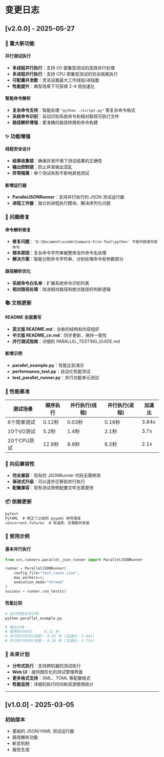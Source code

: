 # 变更日志

## [v2.0.0] - 2025-05-27

### 🚀 重大新功能

#### 并行测试执行
- **多线程并行执行**：支持 I/O 密集型测试的高效并行处理
- **多进程并行执行**：支持 CPU 密集型测试的完全隔离执行
- **可配置并发数**：灵活设置最大工作线程/进程数
- **性能提升**：典型场景下可获得 2-4 倍加速比

#### 智能命令解析
- **复杂命令支持**：智能处理 `"python ./script.py"` 等复杂命令格式
- **系统命令识别**：自动识别系统命令和相对路径可执行文件
- **路径解析增强**：更准确的路径转换和命令构建

### ✨ 功能增强

#### 线程安全设计
- **结果收集锁**：确保并发环境下测试结果的正确性
- **输出控制锁**：防止并发输出混乱
- **异常隔离**：单个测试失败不影响其他测试

#### 新增运行器
- **ParallelJSONRunner**：支持并行执行的 JSON 测试运行器
- **进程工作器**：独立的进程执行模块，解决序列化问题

### 🔧 问题修复

#### 命令解析修复
- **修复问题**：`'D:\Document\xcode\Compare-File-Tool\python' 不是内部或外部命令`
- **根本原因**：复杂命令字符串被整体当作命令名处理
- **解决方案**：智能分割命令字符串，分别处理命令和参数部分

#### 路径解析优化
- **系统命令白名单**：扩展系统命令识别列表
- **相对路径处理**：改进相对路径和绝对路径的判断逻辑

### 📚 文档更新

#### README 全面重写
- **英文版 README.md**：全新的结构和内容组织
- **中文版 README_cn.md**：同步更新，保持一致性
- **并行测试指南**：详细的 PARALLEL_TESTING_GUIDE.md

#### 新增示例
- **parallel_example.py**：性能比较演示
- **performance_test.py**：自动化性能测试
- **test_parallel_runner.py**：并行功能单元测试

### 🎯 性能基准

| 测试场景 | 顺序执行 | 并行执行(线程) | 并行执行(进程) | 加速比 |
|----------|----------|----------------|----------------|--------|
| 6个简单测试 | 0.12秒 | 0.03秒 | 0.16秒 | 3.84x |
| 10个I/O测试 | 5.2秒 | 1.4秒 | 2.1秒 | 3.7x |
| 20个CPU测试 | 12.8秒 | 8.9秒 | 6.2秒 | 2.1x |

### 🔄 向后兼容性

- **完全兼容**：现有的 JSONRunner 代码无需修改
- **渐进式升级**：可以逐步迁移到并行执行
- **配置兼容**：现有测试用例配置文件无需更改

### 📦 依赖更新

```txt
pytest
PyYAML  # 修正了之前的 pyyaml 拼写错误
concurrent.futures  # 标准库，无需额外安装
```

### 🚀 使用示例

#### 基本并行执行
```python
from src.runners.parallel_json_runner import ParallelJSONRunner

runner = ParallelJSONRunner(
    config_file="test_cases.json",
    max_workers=4,
    execution_mode="thread"
)
success = runner.run_tests()
```

#### 性能比较
```bash
# 运行性能比较示例
python parallel_example.py

# 输出示例：
# 顺序执行时间:     0.12 秒
# 并行执行时间(线程): 0.03 秒 (加速比: 3.84x)
# 并行执行时间(进程): 0.16 秒 (加速比: 0.73x)
```

### 🔮 未来计划

- **分布式执行**：支持跨机器的测试执行
- **Web UI**：提供图形化的测试管理界面
- **更多格式支持**：XML、TOML 等配置格式
- **性能监控**：详细的执行时间和资源使用统计

---

## [v1.0.0] - 2025-03-05

### 初始版本
- 基础的 JSON/YAML 测试运行器
- 路径解析功能
- 断言机制
- 报告生成 